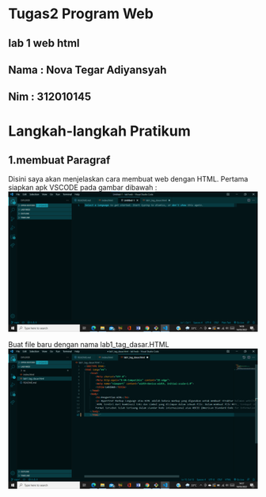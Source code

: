 #  **Tugas2 Program Web** 
## lab 1 web html
## Nama : Nova Tegar Adiyansyah
## Nim  : 312010145

# Langkah-langkah Pratikum
## 1.membuat  Paragraf
 Disini saya akan menjelaskan cara membuat web dengan HTML. Pertama siapkan apk VSCODE pada gambar dibawah :
 ![lab1web](ss/langkah1.png)
 
 Buat file baru dengan nama lab1_tag_dasar.HTML
 ![lab1web](ss/langkah2.png)
 
 

  

    